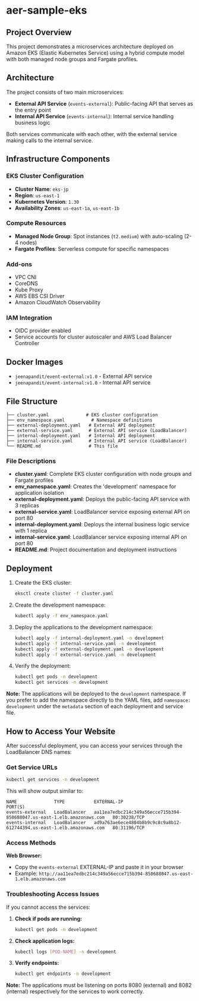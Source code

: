 # aer-sample-eks

## Project Overview

This project demonstrates a microservices architecture deployed on Amazon EKS (Elastic Kubernetes Service) using a hybrid compute model with both managed node groups and Fargate profiles.

## Architecture

The project consists of two main microservices:

- **External API Service** (`events-external`): Public-facing API that serves as the entry point
- **Internal API Service** (`events-internal`): Internal service handling business logic

Both services communicate with each other, with the external service making calls to the internal service.

## Infrastructure Components

### EKS Cluster Configuration
- **Cluster Name**: `eks-jp`
- **Region**: `us-east-1`
- **Kubernetes Version**: `1.30`
- **Availability Zones**: `us-east-1a`, `us-east-1b`

### Compute Resources
- **Managed Node Group**: Spot instances (`t2.medium`) with auto-scaling (2-4 nodes)
- **Fargate Profiles**: Serverless compute for specific namespaces

### Add-ons
- VPC CNI
- CoreDNS
- Kube Proxy
- AWS EBS CSI Driver
- Amazon CloudWatch Observability

### IAM Integration
- OIDC provider enabled
- Service accounts for cluster autoscaler and AWS Load Balancer Controller

## Docker Images

- `jeenapandit/event-external:v1.0` - External API service
- `jeenapandit/event-internal:v1.0` - Internal API service

## File Structure

```
├── cluster.yaml              # EKS cluster configuration
├── env_namespace.yaml          # Namespace definitions
├── external-deployment.yaml   # External API deployment
├── external-service.yaml      # External API service (LoadBalancer)
├── internal-deployment.yaml   # Internal API deployment
├── internal-service.yaml      # Internal API service (LoadBalancer)
└── README.md                  # This file
```

### File Descriptions

- **cluster.yaml**: Complete EKS cluster configuration with node groups and Fargate profiles
- **env_namespace.yaml**: Creates the 'development' namespace for application isolation
- **external-deployment.yaml**: Deploys the public-facing API service with 3 replicas
- **external-service.yaml**: LoadBalancer service exposing external API on port 80
- **internal-deployment.yaml**: Deploys the internal business logic service with 1 replica
- **internal-service.yaml**: LoadBalancer service exposing internal API on port 80
- **README.md**: Project documentation and deployment instructions

## Deployment

1. Create the EKS cluster:
   ```bash
   eksctl create cluster -f cluster.yaml
   ```

2. Create the development namespace:
   ```bash
   kubectl apply -f env_namespace.yaml
   ```

3. Deploy the applications to the development namespace:
   ```bash
   kubectl apply -f internal-deployment.yaml -n development
   kubectl apply -f internal-service.yaml -n development
   kubectl apply -f external-deployment.yaml -n development
   kubectl apply -f external-service.yaml -n development
   ```

4. Verify the deployment:
   ```bash
   kubectl get pods -n development
   kubectl get services -n development
   ```

**Note:** The applications will be deployed to the `development` namespace. If you prefer to add the namespace directly to the YAML files, add `namespace: development` under the `metadata` section of each deployment and service file.

## How to Access Your Website

After successful deployment, you can access your services through the LoadBalancer DNS names:

### Get Service URLs
```bash
kubectl get services -n development
```

This will show output similar to:
```
NAME              TYPE           EXTERNAL-IP                                                              PORT(S)
events-external   LoadBalancer   aa11ea7edbc214c349a56ecce715b394-850688047.us-east-1.elb.amazonaws.com   80:30238/TCP
events-internal   LoadBalancer   ad9a763ae6ece4804b8b9c9c8c9a8b12-612744394.us-east-1.elb.amazonaws.com   80:31196/TCP
```

### Access Methods

**Web Browser:**
- Copy the `events-external` EXTERNAL-IP and paste it in your browser
- Example: `http://aa11ea7edbc214c349a56ecce715b394-850688047.us-east-1.elb.amazonaws.com`

### Troubleshooting Access Issues

If you cannot access the services:

1. **Check if pods are running:**
   ```bash
   kubectl get pods -n development
   ```

2. **Check application logs:**
   ```bash
   kubectl logs [POD-NAME] -n development
   ```

3. **Verify endpoints:**
   ```bash
   kubectl get endpoints -n development
   ```

**Note:** The applications must be listening on ports 8080 (external) and 8082 (internal) respectively for the services to work correctly.
